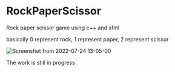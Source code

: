 # RockPaperScissor
Rock paper scissor game using c++ and sfml

basically 0 represent rock,
          1 represent paper,
          2 represent scissor



![Screenshot from 2022-07-24 13-05-00](https://user-images.githubusercontent.com/87872185/180636787-60fd35f5-d359-4db6-b538-9de94176d9f8.png)


The work is still in progress

